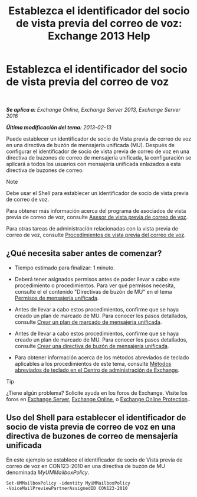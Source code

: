 ﻿---
title: 'Establezca el identificador del socio de vista previa del correo de voz: Exchange 2013 Help'
TOCTitle: Establezca el identificador del socio de vista previa del correo de voz
ms:assetid: ab98c320-9952-47a7-b141-ddfc2c0ad419
ms:mtpsurl: https://technet.microsoft.com/es-es/library/Ff630924(v=EXCHG.150)
ms:contentKeyID: 51406531
ms.date: 05/22/2018
mtps_version: v=EXCHG.150
ms.translationtype: MT
---

# Establezca el identificador del socio de vista previa del correo de voz

 

_**Se aplica a:** Exchange Online, Exchange Server 2013, Exchange Server 2016_

_**Última modificación del tema:** 2013-02-13_

Puede establecer un identificador de socio de Vista previa de correo de voz en una directiva de buzón de mensajería unificada (MU). Después de configurar el identificador de socio de vista previa de correo de voz en una directiva de buzones de correo de mensajería unificada, la configuración se aplicará a todos los usuarios con mensajería unificada enlazados a esta directiva de buzones de correo.


> [!NOTE]
> Debe usar el Shell para establecer un identificador de socio de vista previa de correo de voz.



Para obtener más información acerca del programa de asociados de vista previa de correo de voz, consulte [Asesor de vista previa de correo de voz](voice-mail-preview-advisor-exchange-2013-help.md).

Para otras tareas de administración relacionadas con la vista previa de correo de voz, consulte [Procedimientos de vista previa del correo de voz](voice-mail-preview-procedures-exchange-2013-help.md).

## ¿Qué necesita saber antes de comenzar?

  - Tiempo estimado para finalizar: 1 minuto.

  - Deberá tener asignados permisos antes de poder llevar a cabo este procedimiento o procedimientos. Para ver qué permisos necesita, consulte el el contenido "Directivas de buzón de MU" en el tema [Permisos de mensajería unificada](unified-messaging-permissions-exchange-2013-help.md).

  - Antes de llevar a cabo estos procedimientos, confirme que se haya creado un plan de marcado de MU. Para conocer los pasos detallados, consulte [Crear un plan de marcado de mensajería unificada](create-a-um-dial-plan-exchange-2013-help.md).

  - Antes de llevar a cabo estos procedimientos, confirme que se haya creado un plan de marcado de MU. Para conocer los pasos detallados, consulte [Crear una directiva de buzón de mensajería unificada](create-a-um-mailbox-policy-exchange-2013-help.md).

  - Para obtener información acerca de los métodos abreviados de teclado aplicables a los procedimientos de este tema, consulte [Métodos abreviados de teclado en el Centro de administración de Exchange](keyboard-shortcuts-in-the-exchange-admin-center-exchange-online-protection-help.md).


> [!TIP]
> ¿Tiene algún problema? Solicite ayuda en los foros de Exchange. Visite los foros en <A href="https://go.microsoft.com/fwlink/p/?linkid=60612">Exchange Server</A>, <A href="https://go.microsoft.com/fwlink/p/?linkid=267542">Exchange Online</A>, o <A href="https://go.microsoft.com/fwlink/p/?linkid=285351">Exchange Online Protection</A>..



## Uso del Shell para establecer el identificador de socio de vista previa de correo de voz en una directiva de buzones de correo de mensajería unificada

En este ejemplo se establece el identificador de socio de Vista previa de correo de voz en CON123-2010 en una directiva de buzón de MU denominada *MyUMMailboxPolicy*.

    Set-UMMailboxPolicy -identity MyUMMailboxPolicy 
    -VoiceMailPreviewPartnerAssignedID CON123-2010

